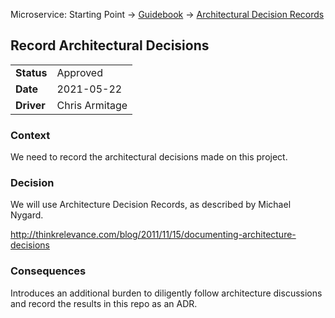 Microservice: Starting Point -> [Guidebook](../index.md) -> [Architectural Decision Records](index.md)

## Record Architectural Decisions

|            |                |
| ---        | ---            |
| **Status** | Approved       |
| **Date**   | 2021-05-22     |
| **Driver** | Chris Armitage |

### Context

We need to record the architectural decisions made on this project.

### Decision

We will use Architecture Decision Records, as described by Michael Nygard.

http://thinkrelevance.com/blog/2011/11/15/documenting-architecture-decisions

### Consequences

Introduces an additional burden to diligently follow architecture discussions and record the results in this repo as an ADR.
